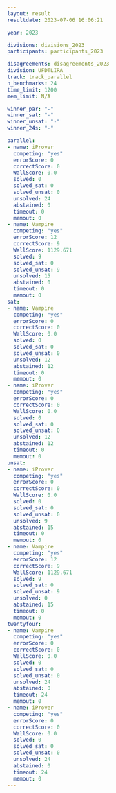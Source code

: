 ```yaml
---
layout: result
resultdate: 2023-07-06 16:06:21

year: 2023

divisions: divisions_2023
participants: participants_2023

disagreements: disagreements_2023
division: UFDTLIRA
track: track_parallel
n_benchmarks: 24
time_limit: 1200
mem_limit: N/A

winner_par: "-"
winner_sat: "-"
winner_unsat: "-"
winner_24s: "-"

parallel:
- name: iProver
  competing: "yes"
  errorScore: 0
  correctScore: 0
  WallScore: 0.0
  solved: 0
  solved_sat: 0
  solved_unsat: 0
  unsolved: 24
  abstained: 0
  timeout: 0
  memout: 0
- name: Vampire
  competing: "yes"
  errorScore: 12
  correctScore: 9
  WallScore: 1129.671
  solved: 9
  solved_sat: 0
  solved_unsat: 9
  unsolved: 15
  abstained: 0
  timeout: 0
  memout: 0
sat:
- name: Vampire
  competing: "yes"
  errorScore: 0
  correctScore: 0
  WallScore: 0.0
  solved: 0
  solved_sat: 0
  solved_unsat: 0
  unsolved: 12
  abstained: 12
  timeout: 0
  memout: 0
- name: iProver
  competing: "yes"
  errorScore: 0
  correctScore: 0
  WallScore: 0.0
  solved: 0
  solved_sat: 0
  solved_unsat: 0
  unsolved: 12
  abstained: 12
  timeout: 0
  memout: 0
unsat:
- name: iProver
  competing: "yes"
  errorScore: 0
  correctScore: 0
  WallScore: 0.0
  solved: 0
  solved_sat: 0
  solved_unsat: 0
  unsolved: 9
  abstained: 15
  timeout: 0
  memout: 0
- name: Vampire
  competing: "yes"
  errorScore: 12
  correctScore: 9
  WallScore: 1129.671
  solved: 9
  solved_sat: 0
  solved_unsat: 9
  unsolved: 0
  abstained: 15
  timeout: 0
  memout: 0
twentyfour:
- name: Vampire
  competing: "yes"
  errorScore: 0
  correctScore: 0
  WallScore: 0.0
  solved: 0
  solved_sat: 0
  solved_unsat: 0
  unsolved: 24
  abstained: 0
  timeout: 24
  memout: 0
- name: iProver
  competing: "yes"
  errorScore: 0
  correctScore: 0
  WallScore: 0.0
  solved: 0
  solved_sat: 0
  solved_unsat: 0
  unsolved: 24
  abstained: 0
  timeout: 24
  memout: 0
---
```

